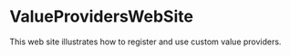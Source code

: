 ValueProvidersWebSite
===

This web site illustrates how to register and use custom value providers.
